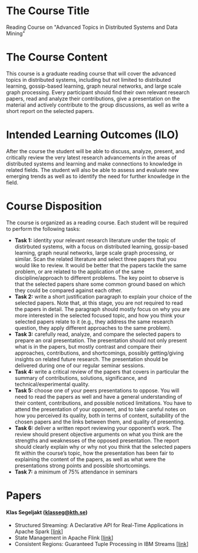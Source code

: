 # The Course Title
Reading Course on "Advanced Topics in Distributed Systems and Data Mining"

# The Course Content
<div style="text-align:justifying">
This course is a graduate reading course that will cover the advanced topics in distributed systems, including but not limited to distributed learning, gossip-based learning, graph neural networks, and large scale graph processing. Every participant should find their own relevant research papers, read and analyze their contributions, give a presentation on the material and actively contribute to the group discussions, as well as write a short report on the selected papers.
</div>

# Intended Learning Outcomes (ILO)
After the course the student will be able to discuss, analyze, present, and critically review the very latest research advancements in the areas of distributed systems and learning and make connections to knowledge in related fields. The student will also be able to assess and evaluate new emerging trends as well as to identify the need for further knowledge in the field.

# Course Disposition
The course is organized as a reading course. Each student will be required to perform the following tasks:
* **Task 1:** identity your relevant research literature under the topic of distirbuted systems, with a focus on distributed learning, gossip-based learning, graph neural networks, large scale graph processing, or similar. Scan the related literature and select three papers that you would like to review. It would be better that the papers tackle the same problem, or are related to the application of the same discipline/approach to different problems. The key point to observe is that the selected papers share some common ground based on which they could be compared against each other.
* **Task 2:** write a short justification paragraph to explain your choice of the selected papers. Note that, at this stage, you are not required to read the papers in detail. The paragraph should mostly focus on why you are more interested in the selected focused topic, and how you think your selected papers relate to it (e.g., they address the same research question, they apply different approaches to the same problem).
* **Task 3:** carefully read, analyze, and compare the selected papers to prepare an oral presentation. The presentation should not only present what is in the papers, but mostly contrast and compare their approaches, contributions, and shortcomings, possibly getting/giving insights on related future research. The presentation should be delivered during one of our regular seminar sessions.
* **Task 4:** write a critical review of the papers that covers in particular the summary of contributions, solutions, significance, and technical/experimental quality.
* **Task 5:** choose one of your peers presentations to oppose. You will need to read the papers as well and have a general understanding of their content, contributions, and possible noticed limitations. You have to attend the presentation of your opponent, and to take careful notes on how you perceived its quality, both in terms of content, suitability of the chosen papers and the links between them, and quality of presenting.
* **Task 6:** deliver a written report reviewing your opponent’s work. The review should present objective arguments on what you think are the strengths and weaknesses of the opposed presentation. The report should clearly explain why or why not you think that the selected papers fit within the course’s topic, how the presentation has been fair to explaining the content of the papers, as well as what were the presentations strong points and possible shortcomings.
* **Task 7:** a minimum of 75% attendance in seminars

<!--
# Enrollment
Those who are interested in registering for this course and gaining credits, please make sure to have your name on the following list before September 30, 2019: [link](https://docs.google.com/spreadsheets/d/1dLaYwNC9rXUTi-UcTtT_07dEMjo5xVUVvZ25G1v1Pz4/edit?usp=sharing)
-->

# Papers
#### Klas Segeljakt (klasseg@kth.se)
* Structured Streaming: A Declarative API for Real-Time Applications in Apache Spark [[link](https://www-cs.stanford.edu/~matei/papers/2018/sigmod_structured_streaming.pdf)]
* State Management in Apache Flink [[link](https://pdfs.semanticscholar.org/6fa0/917417d3c213b0e130ae01b7b440b1868dde.pdf)]
* Consistent Regions: Guaranteed Tuple Processing in IBM Streams [[link](https://pdfs.semanticscholar.org/2dd7/d97ca3b007aff337b717d27e6f7f155e820c.pdf)]

